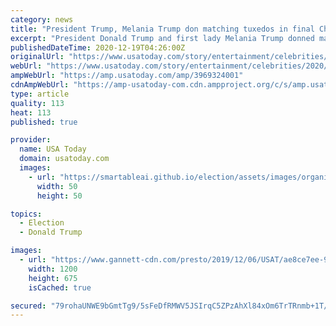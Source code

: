 ```yaml
---
category: news
title: "President Trump, Melania Trump don matching tuxedos in final Christmas portrait: See the photo"
excerpt: "President Donald Trump and first lady Melania Trump donned matching looks and smiles for their final White House Christmas portrait."
publishedDateTime: 2020-12-19T04:26:00Z
originalUrl: "https://www.usatoday.com/story/entertainment/celebrities/2020/12/18/president-trump-melania-don-matching-tuxedos-final-christmas-photo/3969324001/"
webUrl: "https://www.usatoday.com/story/entertainment/celebrities/2020/12/18/president-trump-melania-don-matching-tuxedos-final-christmas-photo/3969324001/"
ampWebUrl: "https://amp.usatoday.com/amp/3969324001"
cdnAmpWebUrl: "https://amp-usatoday-com.cdn.ampproject.org/c/s/amp.usatoday.com/amp/3969324001"
type: article
quality: 113
heat: 113
published: true

provider:
  name: USA Today
  domain: usatoday.com
  images:
    - url: "https://smartableai.github.io/election/assets/images/organizations/usatoday.com-50x50.jpg"
      width: 50
      height: 50

topics:
  - Election
  - Donald Trump

images:
  - url: "https://www.gannett-cdn.com/presto/2019/12/06/USAT/ae8ce7ee-93a3-4011-9aa0-3a5f6632cb8f-AP_Trump.JPG?auto=webp&crop=4130,2324,x0,y210&format=pjpg&width=1200"
    width: 1200
    height: 675
    isCached: true

secured: "79rohaUNWE9bGmtTg9/5sFeDfRMWV5JSIrqC5ZPzAhXl84xOm6TrTRnmb+1T/ew1Zmu0KjnL083zXlVyhCLSkW5FJrENEHXgeu3YYW/70OBsvKlsYfJXFzLNlQAX/lrkW7VxIThgbbEpcD46fVx0YH0L1yWBB7zRFVygjxXzB3W7qYpdFiPJQwuGZQvc6CVpUBfM4KhgoNCmY91wBk3C9pfAvP82WJf3phkqa5uABGgA/Y7ZGATgEvy+DvHq/vVu7+nRIhphm+9ffwP0qs76gQ2Pu6aIWutu7YJZlKapMwMKgA6k+eYLSaE5b57T++sTd1WswYG6xIuagTf19yVNdcLjrA9xkak3o1Hn9WmbxD4=;C6E1brMvSOPqRqjZEwmUfA=="
---
```


